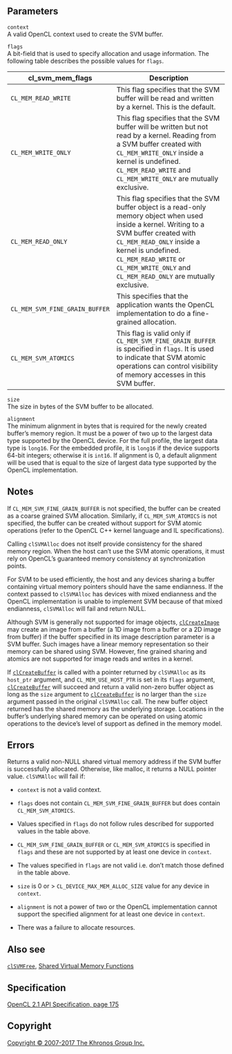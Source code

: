 Parameters
----------

`context`  
A valid OpenCL context used to create the SVM buffer.

`flags`  
A bit-field that is used to specify allocation and usage information.
The following table describes the possible values for `flags`.

| cl\_svm\_mem\_flags               | Description                       |
| --- | --- |
|  `CL_MEM_READ_WRITE`               |  This flag specifies that the SVM    buffer will be read and written     by a kernel. This is the default. |
|  `CL_MEM_WRITE_ONLY`               |  This flag specifies that the SVM    buffer will be written but not      read by a kernel.                   Reading from a SVM buffer created   with `CL_MEM_WRITE_ONLY` inside a   kernel is undefined.                `CL_MEM_READ_WRITE` and             `CL_MEM_WRITE_ONLY` are mutually    exclusive.                        |
|  `CL_MEM_READ_ONLY`                |  This flag specifies that the SVM    buffer object is a read-only        memory object when used inside a    kernel.                             Writing to a SVM buffer created     with `CL_MEM_READ_ONLY` inside a    kernel is undefined.                `CL_MEM_READ_WRITE` or              `CL_MEM_WRITE_ONLY` and             `CL_MEM_READ_ONLY` are mutually     exclusive.                        |
|  `CL_MEM_SVM_FINE_GRAIN_BUFFER`    |  This specifies that the             application wants the OpenCL        implementation to do a              fine-grained allocation.          |
|  `CL_MEM_SVM_ATOMICS`              |  This flag is valid only if          `CL_MEM_SVM_FINE_GRAIN_BUFFER` is   specified in `flags`. It is used    to indicate that SVM atomic         operations can control visibility   of memory accesses in this SVM      buffer.                           |
`size`  
The size in bytes of the SVM buffer to be allocated.

`alignment`  
The minimum alignment in bytes that is required for the newly created
buffer’s memory region. It must be a power of two up to the largest data
type supported by the OpenCL device. For the full profile, the largest
data type is `long16`. For the embedded profile, it is `long16` if the
device supports 64-bit integers; otherwise it is `int16`. If alignment
is 0, a default alignment will be used that is equal to the size of
largest data type supported by the OpenCL implementation.

Notes
-----

If `CL_MEM_SVM_FINE_GRAIN_BUFFER` is not specified, the buffer can be
created as a coarse grained SVM allocation. Similarly, if
`CL_MEM_SVM_ATOMICS` is not specified, the buffer can be created without
support for SVM atomic operations (refer to the OpenCL C++ kernel
language and IL specifications).

Calling `clSVMAlloc` does not itself provide consistency for the shared
memory region. When the host can’t use the SVM atomic operations, it
must rely on OpenCL’s guaranteed memory consistency at synchronization
points.

For SVM to be used efficiently, the host and any devices sharing a
buffer containing virtual memory pointers should have the same
endianness. If the context passed to `clSVMAlloc` has devices with mixed
endianness and the OpenCL implementation is unable to implement SVM
because of that mixed endianness, `clSVMAlloc` will fail and return
NULL.

Although SVM is generally not supported for image objects,
[`clCreateImage`](clCreateImage.html) may create an image from a buffer
(a 1D image from a buffer or a 2D image from buffer) if the buffer
specified in its image description parameter is a SVM buffer. Such
images have a linear memory representation so their memory can be shared
using SVM. However, fine grained sharing and atomics are not supported
for image reads and writes in a kernel.

If [`clCreateBuffer`](clCreateBuffer.html) is called with a pointer
returned by `clSVMAlloc` as its `host_ptr` argument, and
`CL_MEM_USE_HOST_PTR` is set in its `flags` argument,
[`clCreateBuffer`](clCreateBuffer.html) will succeed and return a valid
non-zero buffer object as long as the `size` argument to
[`clCreateBuffer`](clCreateBuffer.html) is no larger than the `size`
argument passed in the original `clSVMAlloc` call. The new buffer object
returned has the shared memory as the underlying storage. Locations in
the buffer’s underlying shared memory can be operated on using atomic
operations to the device’s level of support as defined in the memory
model.

Errors
------

Returns a valid non-NULL shared virtual memory address if the SVM buffer
is successfully allocated. Otherwise, like malloc, it returns a NULL
pointer value. `clSVMAlloc` will fail if:

-   `context` is not a valid context.

-   `flags` does not contain `CL_MEM_SVM_FINE_GRAIN_BUFFER` but does
    contain `CL_MEM_SVM_ATOMICS`.

-   Values specified in `flags` do not follow rules described for
    supported values in the table above.

-   `CL_MEM_SVM_FINE_GRAIN_BUFFER` or `CL_MEM_SVM_ATOMICS` is specified
    in `flags` and these are not supported by at least one device in
    `context`.

-   The values specified in `flags` are not valid i.e. don’t match those
    defined in the table above.

-   `size` is 0 or &gt; `CL_DEVICE_MAX_MEM_ALLOC_SIZE` value for any
    device in `context`.

-   `alignment` is not a power of two or the OpenCL implementation
    cannot support the specified alignment for at least one device in
    `context`.

-   There was a failure to allocate resources.

Also see
--------

[`clSVMFree`](clSVMFree.html), [Shared Virtual Memory
Functions](sharedVirtualMemory.html)

Specification
-------------

[OpenCL 2.1 API Specification, page
175](https://www.khronos.org/registry/cl/specs/opencl-2.1.pdf#page=175)

Copyright
---------

[Copyright © 2007-2017 The Khronos Group Inc.](copyright.html)
